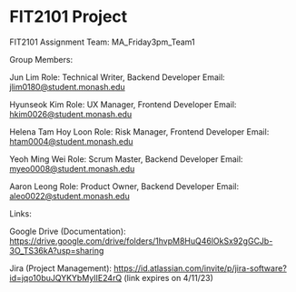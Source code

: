 # FIT2101 Project

FIT2101 Assignment
Team: MA_Friday3pm_Team1

Group Members:

Jun Lim 
Role: Technical Writer, Backend Developer
Email:  jlim0180@student.monash.edu

Hyunseok Kim
Role: UX Manager, Frontend Developer 
Email: hkim0026@student.monash.edu

Helena Tam Hoy Loon 
Role: Risk Manager, Frontend Developer
Email: htam0004@student.monash.edu

Yeoh Ming Wei 
Role: Scrum Master, Backend Developer
Email: myeo0008@student.monash.edu

Aaron Leong 
Role: Product Owner, Backend Developer
Email: aleo0022@student.monash.edu

Links:

Google Drive (Documentation):
https://drive.google.com/drive/folders/1hvpM8HuQ46lOkSx92gGCJb-3O_TS36kA?usp=sharing

Jira (Project Management):
https://id.atlassian.com/invite/p/jira-software?id=jqo10buJQYKYbMyIIE24rQ
(link expires on 4/11/23)


